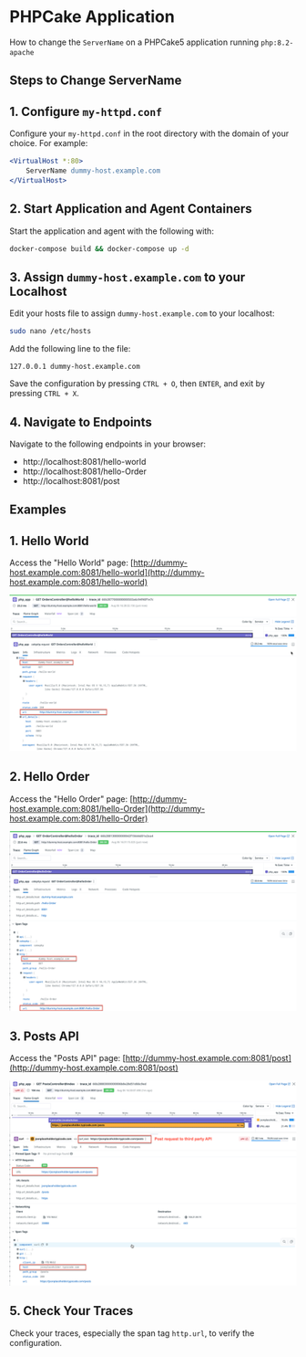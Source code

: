 # PHPCake Application

How to change the `ServerName` on a PHPCake5 application running `php:8.2-apache`

## Steps to Change ServerName

## 1. Configure `my-httpd.conf`

Configure your `my-httpd.conf` in the root directory with the domain of your choice. For example:

```apache
<VirtualHost *:80>
    ServerName dummy-host.example.com
</VirtualHost>
```

## 2. Start Application and Agent Containers

Start the application and agent with the following with:

```sh
docker-compose build && docker-compose up -d
```

## 3. Assign `dummy-host.example.com` to your Localhost

Edit your hosts file to assign `dummy-host.example.com` to your localhost:

```sh
sudo nano /etc/hosts
```

Add the following line to the file:

```plaintext
127.0.0.1 dummy-host.example.com
```

Save the configuration by pressing `CTRL + O`, then `ENTER`, and exit by pressing `CTRL + X`.

## 4. Navigate to Endpoints

Navigate to the following endpoints in your browser:

-   http://localhost:8081/hello-world
-   http://localhost:8081/hello-Order
-   http://localhost:8081/post

## Examples

## 1. Hello World
Access the "Hello World" page:
[http://dummy-host.example.com:8081/hello-world](http://dummy-host.example.com:8081/hello-world)

![Hello World](./images/helloWorld.png)

## 2. Hello Order
Access the "Hello Order" page:
[http://dummy-host.example.com:8081/hello-Order](http://dummy-host.example.com:8081/hello-Order)

![Hello Order](./images/HelloOrder.png)

## 3. Posts API
Access the "Posts API" page:
[http://dummy-host.example.com:8081/post](http://dummy-host.example.com:8081/post)

![Posts API](./images/post.png)

## 5. Check Your Traces

Check your traces, especially the span tag `http.url`, to verify the configuration.